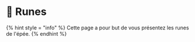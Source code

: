 # 🧙​​ Runes
{% hint style = "info" %} Cette page a pour but de vous présentez les runes de l'épée. {% endhint %}
